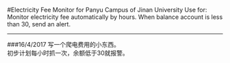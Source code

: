 #Electricity Fee Monitor for Panyu Campus of Jinan University
Use for:  
Monitor electricity fee automatically by hours. When balance account is less than 30, send an alert.


---
###16/4/2017
写一个爬电费用的小东西。  
初步计划每小时抓一次，余额低于30就报警。
